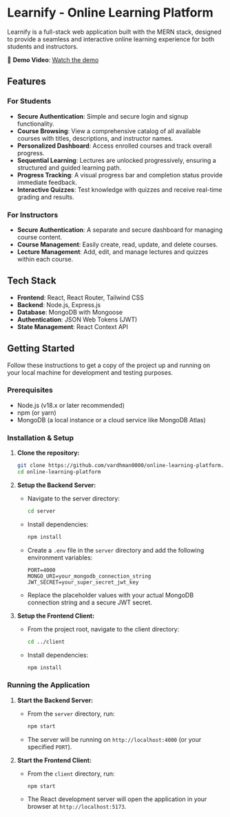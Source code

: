 # Learnify - Online Learning Platform

Learnify is a full-stack web application built with the MERN stack, designed to provide a seamless and interactive online learning experience for both students and instructors.

🎥 **Demo Video**: [Watch the demo](https://drive.google.com/file/d/1VPILCXQvqeQaqWcuYPsTOSJSZxffU_-0/view?usp=drive_link)

## Features

### For Students
- **Secure Authentication**: Simple and secure login and signup functionality.
- **Course Browsing**: View a comprehensive catalog of all available courses with titles, descriptions, and instructor names.
- **Personalized Dashboard**: Access enrolled courses and track overall progress.
- **Sequential Learning**: Lectures are unlocked progressively, ensuring a structured and guided learning path.
- **Progress Tracking**: A visual progress bar and completion status provide immediate feedback.
- **Interactive Quizzes**: Test knowledge with quizzes and receive real-time grading and results.

### For Instructors
- **Secure Authentication**: A separate and secure dashboard for managing course content.
- **Course Management**: Easily create, read, update, and delete courses.
- **Lecture Management**: Add, edit, and manage lectures and quizzes within each course.

## Tech Stack

- **Frontend**: React, React Router, Tailwind CSS
- **Backend**: Node.js, Express.js
- **Database**: MongoDB with Mongoose
- **Authentication**: JSON Web Tokens (JWT)
- **State Management**: React Context API

## Getting Started

Follow these instructions to get a copy of the project up and running on your local machine for development and testing purposes.

### Prerequisites

- Node.js (v18.x or later recommended)
- npm (or yarn)
- MongoDB (a local instance or a cloud service like MongoDB Atlas)

### Installation & Setup

1.  **Clone the repository:**
    ```sh
    git clone https://github.com/vardhman0000/online-learning-platform.git
    cd online-learning-platform
    ```

2.  **Setup the Backend Server:**
    - Navigate to the server directory:
      ```sh
      cd server
      ```
    - Install dependencies:
      ```sh
      npm install
      ```
    - Create a `.env` file in the `server` directory and add the following environment variables:
      ```env
      PORT=4000
      MONGO_URI=your_mongodb_connection_string
      JWT_SECRET=your_super_secret_jwt_key
      ```
    - Replace the placeholder values with your actual MongoDB connection string and a secure JWT secret.

3.  **Setup the Frontend Client:**
    - From the project root, navigate to the client directory:
      ```sh
      cd ../client
      ```
    - Install dependencies:
      ```sh
      npm install
      ```

### Running the Application

1.  **Start the Backend Server:**
    - From the `server` directory, run:
      ```sh
      npm start
      ```
    - The server will be running on `http://localhost:4000` (or your specified `PORT`).

2.  **Start the Frontend Client:**
    - From the `client` directory, run:
      ```sh
      npm start
      ```
    - The React development server will open the application in your browser at `http://localhost:5173`.
